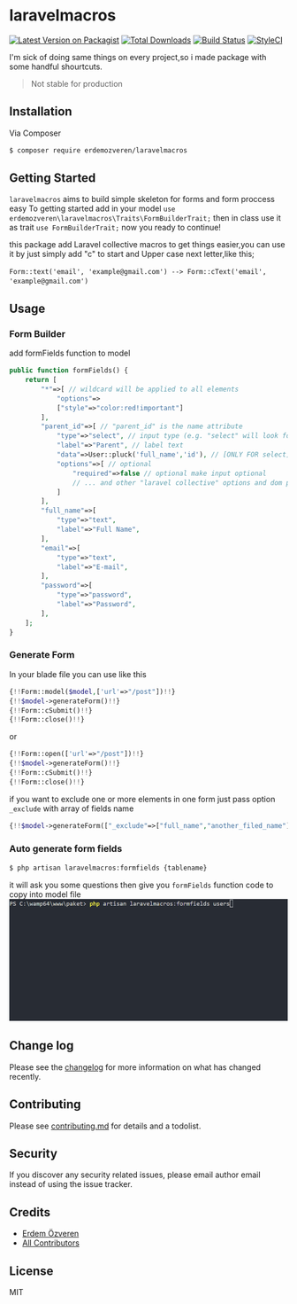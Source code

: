 # laravelmacros

[![Latest Version on Packagist][ico-version]][link-packagist]
[![Total Downloads][ico-downloads]][link-downloads]
[![Build Status][ico-travis]][link-travis]
[![StyleCI][ico-styleci]][link-styleci]

I'm sick of doing same things on every project,so i made package with some handful shourtcuts.
> Not stable for production

## Installation

Via Composer

``` bash
$ composer require erdemozveren/laravelmacros
```

## Getting Started

`laravelmacros` aims to build simple skeleton for forms and form proccess easy
To getting started add in your model `use erdemozveren\laravelmacros\Traits\FormBuilderTrait;` then in class use it as trait `use FormBuilderTrait;` now you ready to continue!

this package add Laravel collective macros to get things easier,you can use it by just simply add "c" to start and Upper case next letter,like this;

`Form::text('email', 'example@gmail.com') --> Form::cText('email', 'example@gmail.com')`
## Usage
### Form Builder
add formFields function to model
```php
public function formFields() {
    return [
        "*"=>[ // wildcard will be applied to all elements 
            "options"=>
            ["style"=>"color:red!important"]
        ],
        "parent_id"=>[ // "parent_id" is the name attribute
            "type"=>"select", // input type (e.g. "select" will look for "cSelect")
            "label"=>"Parent", // label text
            "data"=>User::pluck('full_name','id'), // [ONLY FOR select] you can write any data source that laravel collective accepts
            "options"=>[ // optional
                "required"=>false // optional make input optional
                // ... and other "laravel collective" options and dom parameters can be used in here
            ]
        ],
        "full_name"=>[
            "type"=>"text",
            "label"=>"Full Name",
        ],
        "email"=>[
            "type"=>"text",
            "label"=>"E-mail",
        ],
        "password"=>[
            "type"=>"password",
            "label"=>"Password",
        ],
    ];
}
```
### Generate Form 

In your blade file you can use like this
```php
{!!Form::model($model,['url'=>"/post"])!!}
{!!$model->generateForm()!!}
{!!Form::cSubmit()!!}
{!!Form::close()!!}
```
or
```php
{!!Form::open(['url'=>"/post"])!!}
{!!$model->generateForm()!!}
{!!Form::cSubmit()!!}
{!!Form::close()!!}
```
if you want to exclude one or more elements in one form just pass option `_exclude` with array of fields name
```php
{!!$model->generateForm(["_exclude"=>["full_name","another_filed_name"]])!!}
```
### Auto generate form fields
``` bash
$ php artisan laravelmacros:formfields {tablename}
```
it will ask you some questions then give you `formFields` function code to copy into model file
![](wiki/autogenerate.gif)

## Change log

Please see the [changelog](changelog.md) for more information on what has changed recently.


## Contributing

Please see [contributing.md](contributing.md) for details and a todolist.

## Security

If you discover any security related issues, please email author email instead of using the issue tracker.

## Credits

- [Erdem Özveren][link-author]
- [All Contributors][link-contributors]

## License

MIT

[ico-version]: https://img.shields.io/packagist/v/erdemozveren/laravelmacros.svg?style=flat-square
[ico-downloads]: https://img.shields.io/packagist/dt/erdemozveren/laravelmacros.svg?style=flat-square
[ico-travis]: https://img.shields.io/travis/erdemozveren/laravelmacros/master.svg?style=flat-square
[ico-styleci]: https://styleci.io/repos/12345678/shield

[link-packagist]: https://packagist.org/packages/erdemozveren/laravelmacros
[link-downloads]: https://packagist.org/packages/erdemozveren/laravelmacros
[link-travis]: https://travis-ci.org/erdemozveren/laravelmacros
[link-styleci]: https://styleci.io/repos/12345678
[link-author]: https://github.com/erdemozveren
[link-contributors]: ../../contributors
